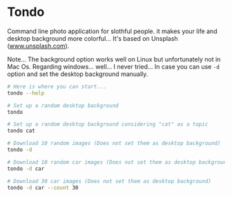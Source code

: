 # Tondo

Command line photo application for slothful people. it makes your life and desktop background more colorful...
It's based on Unsplash (www.unsplash.com).

Note...
The background option works well on Linux but unfortunately not in Mac Os.
Regarding windows... well... I never tried...
In case you can use `-d` option and set the desktop background manually.


```sh
# Here is where you can start...
tondo --help

# Set up a random desktop background
tondo

# Set up a random desktop background considering "cat" as a topic
tondo cat

# Download 10 random images (Does not set them as desktop background)
tondo -d

# Download 10 random car images (Does not set them as desktop background)
tondo -d car

# Download 30 car images (Does not set them as desktop background)
tondo -d car --count 30
```